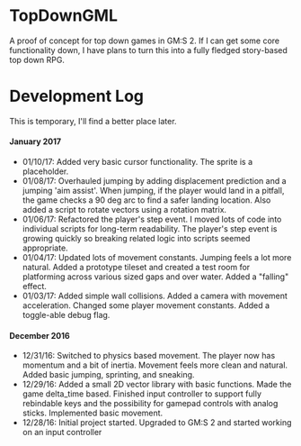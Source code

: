 # TopDownGML
A proof of concept for top down games in GM:S 2.  If I can get some core functionality down, I have plans to turn this into a fully fledged story-based top down RPG.

# Development Log #
This is temporary, I'll find a better place later.
#### January 2017 ####
- 01/10/17: Added very basic cursor functionality.  The sprite is a placeholder.
- 01/08/17: Overhauled jumping by adding displacement prediction and a jumping 'aim assist'. When jumping, if the player would land in a pitfall, the game checks a 90 deg arc to find a safer landing location.  Also added a script to rotate vectors using a rotation matrix.
- 01/06/17: Refactored the player's step event. I moved lots of code into individual scripts for long-term readability. The player's step event is growing quickly so breaking related logic into scripts seemed appropriate.
- 01/04/17: Updated lots of movement constants. Jumping feels a lot more natural. Added a prototype tileset and created a test room for platforming across various sized gaps and over water. Added a "falling" effect.
- 01/03/17: Added simple wall collisions. Added a camera with movement acceleration. Changed some player movement constants. Added a toggle-able debug flag.

#### December 2016 ####
- 12/31/16: Switched to physics based movement.  The player now has momentum and a bit of inertia.  Movement feels more clean and natural.  Added basic jumping, sprinting, and sneaking.
- 12/29/16: Added a small 2D vector library with basic functions.  Made the game delta_time based.  Finished input controller to support fully rebindable keys and the possibility for gamepad controls with analog sticks.  Implemented basic movement.
- 12/28/16: Initial project started.  Upgraded to GM:S 2 and started working on an input controller
